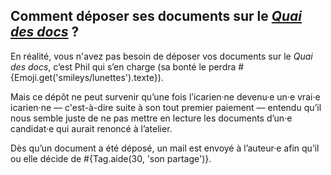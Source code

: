 ## Comment déposer ses documents sur le *[Quai des docs](qdd/home)* ?

En réalité, vous n'avez pas besoin de déposer vos documents sur le *Quai des docs*, c’est Phil qui s’en charge (sa bonté le perdra #{Emoji.get('smileys/lunettes').texte}).

Mais ce dépôt ne peut survenir qu’une fois l’icarien·ne devenu·e un·e vrai·e icarien·ne — c'est-à-dire suite à son tout premier paiement — entendu qu’il nous semble juste de ne pas mettre en lecture les documents d’un·e candidat·e qui aurait renoncé à l’atelier.

Dès qu’un document a été déposé, un mail est envoyé à l’auteur·e afin qu’il ou elle décide de #{Tag.aide(30, 'son partage')}.
